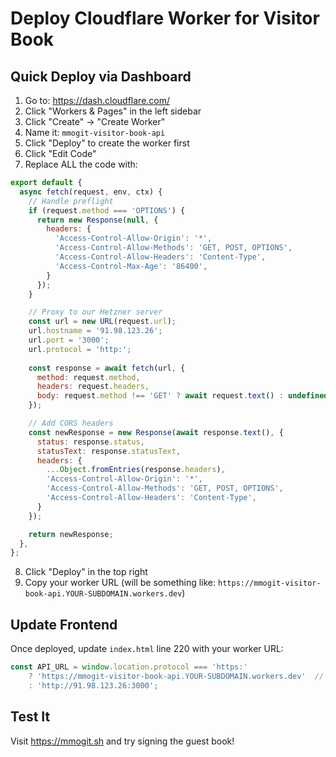 # Deploy Cloudflare Worker for Visitor Book

## Quick Deploy via Dashboard

1. Go to: https://dash.cloudflare.com/
2. Click "Workers & Pages" in the left sidebar
3. Click "Create" → "Create Worker"
4. Name it: `mmogit-visitor-book-api`
5. Click "Deploy" to create the worker first
6. Click "Edit Code"
7. Replace ALL the code with:

```javascript
export default {
  async fetch(request, env, ctx) {
    // Handle preflight
    if (request.method === 'OPTIONS') {
      return new Response(null, {
        headers: {
          'Access-Control-Allow-Origin': '*',
          'Access-Control-Allow-Methods': 'GET, POST, OPTIONS',
          'Access-Control-Allow-Headers': 'Content-Type',
          'Access-Control-Max-Age': '86400',
        }
      });
    }

    // Proxy to our Hetzner server
    const url = new URL(request.url);
    url.hostname = '91.98.123.26';
    url.port = '3000';
    url.protocol = 'http:';
    
    const response = await fetch(url, {
      method: request.method,
      headers: request.headers,
      body: request.method !== 'GET' ? await request.text() : undefined,
    });

    // Add CORS headers
    const newResponse = new Response(await response.text(), {
      status: response.status,
      statusText: response.statusText,
      headers: {
        ...Object.fromEntries(response.headers),
        'Access-Control-Allow-Origin': '*',
        'Access-Control-Allow-Methods': 'GET, POST, OPTIONS',
        'Access-Control-Allow-Headers': 'Content-Type',
      }
    });

    return newResponse;
  },
};
```

8. Click "Deploy" in the top right
9. Copy your worker URL (will be something like: `https://mmogit-visitor-book-api.YOUR-SUBDOMAIN.workers.dev`)

## Update Frontend

Once deployed, update `index.html` line 220 with your worker URL:

```javascript
const API_URL = window.location.protocol === 'https:' 
    ? 'https://mmogit-visitor-book-api.YOUR-SUBDOMAIN.workers.dev'  // <-- Replace this
    : 'http://91.98.123.26:3000';
```

## Test It

Visit https://mmogit.sh and try signing the guest book!